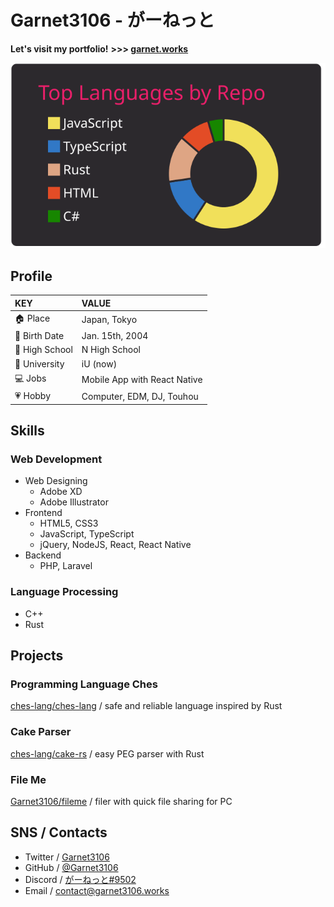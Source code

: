 # Garnet3106 - がーねっと

**Let's visit my portfolio!**
**\>\>\> [garnet.works](https://garnet.works)**

[![](https://raw.githubusercontent.com/Garnet3106/Garnet3106/master/profile-summary-card-output/monokai/1-repos-per-language.svg)](https://github.com/vn7n24fzkq/github-profile-summary-cards)

## Profile

|KEY|VALUE|
|:-|:-|
|🏠 Place|Japan, Tokyo|
|📅 Birth Date|Jan. 15th, 2004|
|🏫 High School|N High School|
|🏫 University|iU (now)|
|💻 Jobs|Mobile App with React Native|
|💗 Hobby|Computer, EDM, DJ, Touhou|

## Skills

### Web Development

- Web Designing
    - Adobe XD
    - Adobe Illustrator
- Frontend
    - HTML5, CSS3
    - JavaScript, TypeScript
    - jQuery, NodeJS, React, React Native
- Backend
    - PHP, Laravel

### Language Processing

- C++
- Rust

## Projects

### Programming Language Ches

[ches-lang/ches-lang](https://github.com/ches-lang/ches-lang) / safe and reliable language inspired by Rust

### Cake Parser

[ches-lang/cake-rs](https://github.com/ches-lang/cake-rs) / easy PEG parser with Rust

### File Me

[Garnet3106/fileme](https://github.com/Garnet3106/fileme) / filer with quick file sharing for PC

## SNS / Contacts

- Twitter / [Garnet3106](https://github.com/Garnet3106)
- GitHub / [@Garnet3106](https://twitter.com/Garnet3106)
- Discord / [がーねっと#9502](https://discord.com/)
- Email / [<contact@garnet3106.works>](<mailto:contact@garnet.works>)
